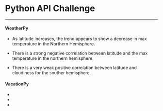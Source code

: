 # Python API Challenge

----

#### WeatherPy

* As latitude increases, the trend appears to show a decrease in max temperature in the Northern Hemisphere.

* There is a strong negative correlation between latitude and the max temperature in the northern hemisphere. 

* There is a very weak positive correlation between latitude and cloudiness for the souther hemisphere.

#### VacationPy
*

*

*